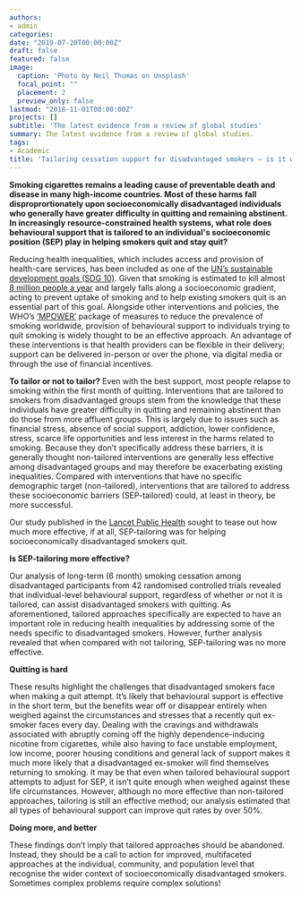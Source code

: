 ```yaml
--- 
authors:
- admin
categories: 
date: "2019-07-20T00:00:00Z"
draft: false 
featured: false
image:
  caption: 'Photo by Neil Thomas on Unsplash'
  focal_point: ""
  placement: 2
  preview_only: false 
lastmod: "2018-11-01T00:00:00Z"  
projects: [] 
subtitle: 'The latest evidence from a review of global studies'
summary: The latest evidence from a review of global studies.
tags: 
- Academic
title: 'Tailoring cessation support for disadvantaged smokers – is it working?'
---
```

  
**Smoking cigarettes remains a leading cause of preventable death and disease in many high-income countries. Most of these harms fall disproprortionately upon socioeconomically disadvantaged individuals who generally have greater difficulty in quitting and remaining abstinent. In increasingly resource-constrained health systems, what role does behavioural support that is tailored to an individual's socioeconomic position (SEP) play in helping smokers quit and stay quit?**  
  
Reducing health inequalities, which includes access and provision of health-care services, has been included as one of the [UN’s sustainable development goals (SDG 10)](https://www.undp.org/content/undp/en/home/sustainable-development-goals/goal-10-reduced-inequalities.html). Given that smoking is estimated to kill almost [8 million people a year](https://www.who.int/news-room/fact-sheets/detail/tobacco) and largely falls along a socioeconomic gradient, acting to prevent uptake of smoking and to help existing smokers quit is an essential part of this goal. Alongside other interventions and policies, the WHO’s [‘MPOWER’](https://www.who.int/tobacco/mpower/en/) package of measures to reduce the prevalence of smoking worldwide, provision of behavioural support to individuals trying to quit smoking is widely thought to be an effective approach. An advantage of these interventions is that health providers can be flexible in their delivery; support can be delivered in-person or over the phone, via digital media or through the use of financial incentives.

**To tailor or not to tailor?**
                                                                                        Even with the best support, most people relapse to smoking within the first month of quitting. Interventions that are tailored to smokers from disadvantaged groups stem from the knowledge that these individuals have greater difficulty in quitting and remaining abstinent than do those from more affluent groups. This is largely due to issues such as financial stress, absence of social support, addiction, lower confidence, stress, scarce life opportunities and less interest in the harms related to smoking. Because they don’t specifically address these barriers, it is generally thought non-tailored interventions are generally less effective among disadvantaged groups and may therefore be exacerbating existing inequalities. Compared with interventions that have no specific demographic target (non-tailored), interventions that are tailored to address these socioeconomic barriers (SEP-tailored) could, at least in theory, be more successful. 
                                                                                        
Our study published in the [Lancet Public Health](https://www.thelancet.com/journals/lanpub/home) sought to tease out how much more effective, if at all, SEP-tailoring was for helping socioeconomically disadvantaged smokers quit.      

**Is SEP-tailoring more effective?**

Our analysis of long-term (6 month) smoking cessation among disadvantaged participants from 42 randomised controlled trials revealed that individual-level behavioural support, regardless of whether or not it is tailored, can assist disadvantaged smokers with quitting. As aforementioned, tailored approaches specifically are expected to have an important role in reducing health inequalities by addressing some of the needs specific to disadvantaged smokers. However, further analysis revealed that when compared with not tailoring, SEP-tailoring was no more effective.  
                                                                                        
**Quitting is hard**

These results highlight the challenges that disadvantaged smokers face when making a quit attempt. It’s likely that behavioural support is effective in the short term, but the benefits wear off or disappear entirely when weighed against the circumstances and stresses that a recently quit ex-smoker faces every day. Dealing with the cravings and withdrawals associated with abruptly coming off the highly dependence-inducing nicotine from cigarettes, while also having to face unstable employment, low income, poorer housing conditions and general lack of support makes it much more likely that a disadvantaged ex-smoker will find themselves returning to smoking. It may be that even when tailored behavioural support attempts to adjust for SEP, it isn’t quite enough when weighed against these life circumstances. However, although no more effective than non-tailored approaches, tailoring is still an effective method; our analysis estimated that all types of behavioural support can improve quit rates by over 50%. 

**Doing more, and better**

These findings don’t imply that tailored approaches should be abandoned. Instead, they should be a call to action for improved, multifaceted approaches at the individual, community, and population level that recognise the wider context of socioeconomically disadvantaged smokers. Sometimes complex problems require complex solutions! 
